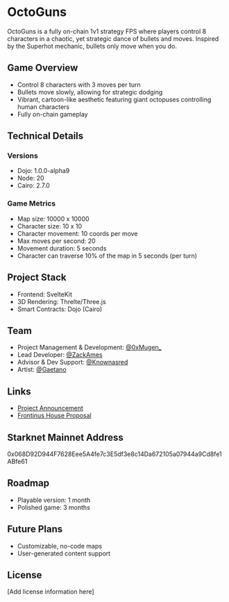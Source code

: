 # OctoGuns

OctoGuns is a fully on-chain 1v1 strategy FPS where players control 8 characters in a chaotic, yet strategic dance of bullets and moves. Inspired by the Superhot mechanic, bullets only move when you do.

## Game Overview

- Control 8 characters with 3 moves per turn
- Bullets move slowly, allowing for strategic dodging
- Vibrant, cartoon-like aesthetic featuring giant octopuses controlling human characters
- Fully on-chain gameplay

## Technical Details

### Versions

- Dojo: 1.0.0-alpha9
- Node: 20
- Cairo: 2.7.0

### Game Metrics

- Map size: 10000 x 10000
- Character size: 10 x 10
- Character movement: 10 coords per move
- Max moves per second: 20
- Movement duration: 5 seconds
- Character can traverse 10% of the map in 5 seconds (per turn)

## Project Stack

- Frontend: SvelteKit
- 3D Rendering: Threlte/Three.js
- Smart Contracts: Dojo (Cairo)

## Team

- Project Management & Development: [@0xMugen\_](https://twitter.com/0xMugen_)
- Lead Developer: [@ZackAmes](https://twitter.com/ZackAmes)
- Advisor & Dev Support: [@Knownasred](https://twitter.com/Knownas_red)
- Artist: [@Gaetano](https://twitter.com/Gaetano)

## Links

- [Project Announcement](https://x.com/ZackAmes/status/1831078408723497314)
- [Frontinus House Proposal](https://snapshot.box/#/sn:0x07bd3419669f9f0cc8f19e9e2457089cdd4804a4c41a5729ee9c7fd02ab8ab62/proposal/16)

## Starknet Mainnet Address

0x068D92D944F7628Eee5A4fe7c3E5df3e8c14Da672105a07944a9Cd8fe1ABfe61

## Roadmap

- Playable version: 1 month
- Polished game: 3 months

## Future Plans

- Customizable, no-code maps
- User-generated content support

## License

[Add license information here]
